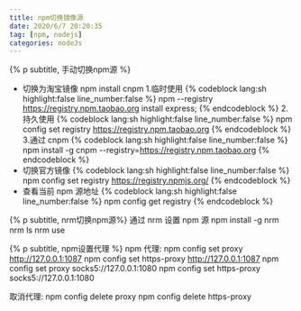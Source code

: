 ```yaml
---
title: npm切换镜像源
date: 2020/6/7 20:20:35
tag: [npm, nodejs]
categories: nodeJs
---
```


{% p subtitle, 手动切换npm源 %}

- 切换为淘宝镜像
  npm install cnpm 1.临时使用
  {% codeblock lang:sh highlight:false line_number:false %}
  npm --registry https://registry.npm.taobao.org install express;
  {% endcodeblock %} 2.持久使用
  {% codeblock lang:sh highlight:false line_number:false %}
  npm config set registry https://registry.npm.taobao.org
  {% endcodeblock %} 3.通过 cnpm
  {% codeblock lang:sh highlight:false line_number:false %}
  npm install -g cnpm --registry=https://registry.npm.taobao.org
  {% endcodeblock %}
- 切换官方镜像
  {% codeblock lang:sh highlight:false line_number:false %}
  npm config set registry https://registry.npmjs.org/
  {% endcodeblock %}
- 查看当前 npm 源地址
  {% codeblock lang:sh highlight:false line_number:false %}
  npm config get registry
  {% endcodeblock %}

{% p subtitle, nrm切换npm源%}
通过 nrm 设置 npm 源
npm install -g nrm
nrm ls
nrm use <registry>

{% p subtitle, npm设置代理 %}
npm 代理:
npm config set proxy http://127.0.0.1:1087
npm config set https-proxy http://127.0.0.1:1087
npm config set proxy socks5://127.0.0.1:1080
npm config set https-proxy socks5://127.0.0.1:1080

取消代理:
npm config delete proxy
npm config delete https-proxy
